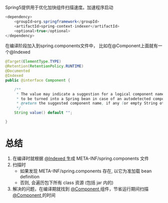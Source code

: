 Spring5提供用于优化加快组件扫描速度。加速程序启动
```java
<dependency>
    <groupId>org.springframework</groupId>
    <artifactId>spring-context-indexer</artifactId>
    <optional>true</optional>
</dependency>
```
在编译阶段加入到spring.components文件中，
比如在@Component上面就有一个@Indexed
```java
@Target(ElementType.TYPE)
@Retention(RetentionPolicy.RUNTIME)
@Documented
@Indexed
public @interface Component {

	/**
	 * The value may indicate a suggestion for a logical component name,
	 * to be turned into a Spring bean in case of an autodetected component.
	 * @return the suggested component name, if any (or empty String otherwise)
	 */
	String value() default "";

}
```
# 总结

1. 在编译时就根据 [@Indexed ](/Indexed ) 生成 META-INF/spring.components 文件 
2. 扫描时 
   - 如果发现 META-INF/spring.components 存在, 以它为准加载 bean definition
   - 否则, 会遍历包下所有 class 资源 (包括 jar 内的)
3. 解决的问题，在编译期就找到 [@Component ](/Component ) 组件，节省运行期间扫描 [@Component ](/Component ) 的时间 
